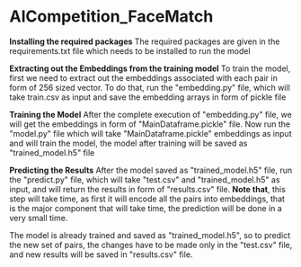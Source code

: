 # AICompetition_FaceMatch

**Installing the required packages**
The required packages are given in the requirements.txt file which needs to be installed to run the model

**Extracting out the Embeddings from the training model**
To train the model, first we need to extract out the embeddings associated with each pair in form of 256 sized vector.
To do that, run the "embedding.py" file, which will take train.csv as input and save the embedding arrays in form of pickle file

**Training the Model**
After the complete execution of "embedding.py" file, we will get the embeddings in form of "MainDataframe.pickle" file.
Now run the "model.py" file which will take "MainDataframe.pickle" embeddings as input and will train the model, the model after training will be saved as "trained_model.h5" file

**Predicting the Results**
After the model saved as "trained_model.h5" file, run the "predict.py" file, which will take "test.csv" and "trained_model.h5" as input, and will return the results in form of "results.csv" file. **Note that**, this step will take time, as first it will encode all the pairs into embeddings, that is the major component that will take time, the prediction will be done in a very small time.

The model is already trained and saved as "trained_model.h5", so to predict the new set of pairs, the changes have to be made only in the "test.csv" file, and new results will be saved in "results.csv" file.


